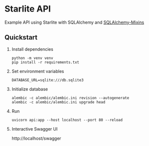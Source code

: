 # Starlite API

Example API using Starlite with SQLAlchemy and [SQLAlchemy-Mixins](https://github.com/absent1706/sqlalchemy-mixins)

## Quickstart

1. Install dependencies

    ```
    python -m venv venv
    pip install -r requirements.txt
    ```

1. Set environment variables

    ```
    DATABASE_URL=sqlite:///db.sqlite3
    ```

1. Initialize database

    ```
    alembic -c alembic/alembic.ini revision --autogenerate
    alembic -c alembic/alembic.ini upgrade head
    ```

1. Run

    ```
    uvicorn api:app --host localhost --port 80 --reload
    ```

1. Interactive Swagger UI

    http://localhost/swagger
